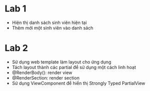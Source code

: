 # Lab 1

- Hiện thị danh sách sinh viên hiện tại
- Thêm mới một sinh viên vào danh sách

# Lab 2

- Sử dụng web template làm layout cho ứng dụng
- Tách layout thành các partial để sử dụng một cách linh hoạt
- @RenderBody(): render view
- @RenderSection: render section
- Sử dụng ViewComponent để hiển thị Strongly Typed PartialView
